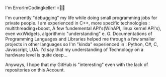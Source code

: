 I'm ErrorImCodingkeller!
💀👨‍💻

I'm currently "debugging" my life while doing small programming jobs for private people.
I am experienced in C++, more specific technologies : multithreading+boost, A few fundemental API's(WinAPI, linux kernel API's), even wxWidgets,
algorithmic "understanding" e. G. 
Documentations of Programming Languages and Libraries helped me through a few smaller projects in other languages 
so I'm "kinda" experienced in : Python, C#, C, Javascript, LUA. 
I'd say that my understanding of Technology on a hardware level is quite deep...

Anyways, I hope that my GitHub is "interesting" even with the lack of repositories on this Account.
